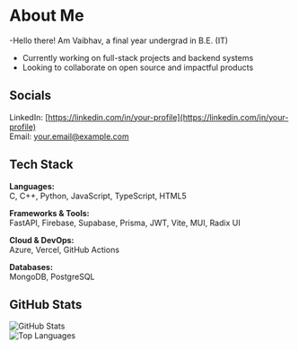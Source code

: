 # About Me
-Hello there! Am Vaibhav, a final year undergrad in B.E. (IT)
- Currently working on full-stack projects and backend systems  
- Looking to collaborate on open source and impactful products  

## Socials

LinkedIn: [https://linkedin.com/in/your-profile](https://linkedin.com/in/your-profile)  
Email: your.email@example.com

## Tech Stack

**Languages:**  
C, C++, Python, JavaScript, TypeScript, HTML5  

**Frameworks & Tools:**  
FastAPI, Firebase, Supabase, Prisma, JWT, Vite, MUI, Radix UI  

**Cloud & DevOps:**  
Azure, Vercel, GitHub Actions  

**Databases:**  
MongoDB, PostgreSQL

## GitHub Stats

![GitHub Stats](https://github-readme-stats.vercel.app/api?username=21-Vaibhav&show_icons=true&theme=default)  
![Top Languages](https://github-readme-stats.vercel.app/api/top-langs/?username=21-Vaibhav&layout=compact)
